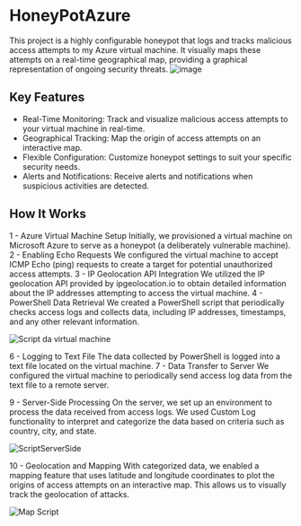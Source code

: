 # HoneyPotAzure
This project is a highly configurable honeypot that logs and tracks malicious access attempts to my Azure virtual machine. It visually maps these attempts on a real-time geographical map, providing a graphical representation of ongoing security threats.
![image](https://github.com/GussBad/HoneyPotAzure/assets/98527927/00c9858f-79a6-4fb2-8441-36a696dfe4bf)


## Key Features

- Real-Time Monitoring: Track and visualize malicious access attempts to your virtual machine in real-time.
- Geographical Tracking: Map the origin of access attempts on an interactive map.
- Flexible Configuration: Customize honeypot settings to suit your specific security needs.
- Alerts and Notifications: Receive alerts and notifications when suspicious activities are detected.


## How It Works

1 - Azure Virtual Machine Setup
Initially, we provisioned a virtual machine on Microsoft Azure to serve as a honeypot (a deliberately vulnerable machine).
2 - Enabling Echo Requests
We configured the virtual machine to accept ICMP Echo (ping) requests to create a target for potential unauthorized access attempts.
3 - IP Geolocation API Integration
We utilized the IP geolocation API provided by ipgeolocation.io to obtain detailed information about the IP addresses attempting to access the virtual machine.
4 - PowerShell Data Retrieval
We created a PowerShell script that periodically checks access logs and collects data, including IP addresses, timestamps, and any other relevant information.

![Script da virtual machine](https://github.com/GussBad/HoneyPotAzure/assets/98527927/b3a5179d-ab18-4a44-871d-69f3fadd9f0b)


6 - Logging to Text File
The data collected by PowerShell is logged into a text file located on the virtual machine.
7 - Data Transfer to Server
We configured the virtual machine to periodically send access log data from the text file to a remote server.

9 - Server-Side Processing
On the server, we set up an environment to process the data received from access logs. We used Custom Log functionality to interpret and categorize the data based on criteria such as country, city, and state.

![ScriptServerSide](https://github.com/GussBad/HoneyPotAzure/assets/98527927/b8ad56b9-d1d1-4521-b337-8430c7962afb)



10 - Geolocation and Mapping
With categorized data, we enabled a mapping feature that uses latitude and longitude coordinates to plot the origins of access attempts on an interactive map. This allows us to visually track the geolocation of attacks.


  ![Map Script](https://github.com/GussBad/HoneyPotAzure/assets/98527927/4c5fe984-9e8e-486c-a558-d6370469eb1c)

